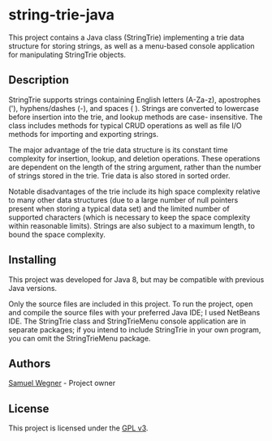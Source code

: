 # string-trie-java

This project contains a Java class (StringTrie) implementing a trie data
structure for storing strings, as well as a menu-based console application
for manipulating StringTrie objects.

## Description

StringTrie supports strings containing English letters (A-Za-z),
apostrophes ('), hyphens/dashes (-), and spaces ( ). Strings are converted to
lowercase before insertion into the trie, and lookup methods are case-
insensitive. The class includes methods for typical CRUD operations as well as
file I/O methods for importing and exporting strings.

The major advantage of the trie data structure is its constant time complexity
for insertion, lookup, and deletion operations. These operations are dependent
on the length of the string argument, rather than the number of strings stored
in the trie. Trie data is also stored in sorted order.

Notable disadvantages of the trie include its high space complexity relative to
many other data structures (due to a large number of null pointers present when
storing a typical data set) and the limited number of supported characters
(which is necessary to keep the space complexity within reasonable limits).
Strings are also subject to a maximum length, to bound the space complexity.

## Installing

This project was developed for Java 8, but may be compatible with previous
Java versions.

Only the source files are included in this project. To run the project, open
and compile the source files with your preferred Java IDE; I used NetBeans IDE.
The StringTrie class and StringTrieMenu console application are in separate
packages; if you intend to include StringTrie in your own program, you can
omit the StringTrieMenu package.

## Authors

[Samuel Wegner](https://github.com/samuelwegner/) - Project owner

## License

This project is licensed under the [GPL v3](LICENSE).
